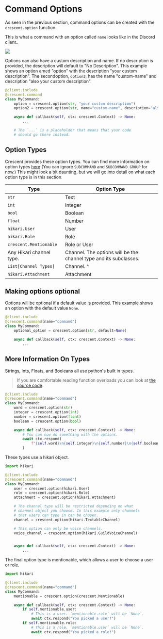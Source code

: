 # Command Options

As seen in the previous section, command options can be created with the `crescent.option` function.

This is what a command with an option called `name` looks like in the Discord client..

![](https://i.imgur.com/NXAJnZv.png)


Options can also have a custom description and name. If no description is provided,
the description will default to "No Description". This example shows an option 
amed "option" with the description "your custom description". The secondoption, `option2`,
has the name "custom-name" and description "also your custom description".

```python
@client.include
@crescent.command
class MyCommand:
    option = crescent.option(str, "your custom description")
    option2 = crescent.option(str, name="custom-name", description="also your custom description")

    async def callback(self, ctx: crescent.Context) -> None:
        ...

    # The `...` is a placeholder that means that your code
    # should go there instead.
```

## Option Types
Crescent provides these option types. You can find more information on option types [here](https://discord.com/developers/docs/interactions/application-commands#application-command-object-application-command-option-type) (You can ignore `SUBCOMMAND` and `SUBCOMMAND_GROUP` for now.)
This might look a bit daunting, but we will go into detail on what each option type is in this section.

| Type | Option Type |
|---|---|
| `str` | Text |
| `int` | Integer |
| `bool` | Boolean |
| `float` | Number |
| `hikari.User` | User |
| `hikari.Role` | Role |
| `crescent.Mentionable` | Role or User |
| Any Hikari channel type. | Channel. The options will be the channel type and its subclasses. |
| `List[Channel Types]` | Channel. ^ |
| `hikari.Attachment` | Attachment |

## Making options optional
Options will be optional if a default value is provided. This example
shows an option with the default value `None`.

```python
@client.include
@crescent.command(name="command")
class MyCommand:
    optional_option = crescent.option(str, default=None)

    async def callback(self, ctx: crescent.Context) -> None:
        ...
```


## More Information On Types
Strings, Ints, Floats, and Booleans all use python's built in types.

> If you are comfortable reading function overloads you can look at
> [the source code](https://github.com/magpie-dev/hikari-crescent/blob/main/crescent/commands/options.py#L140).

```python
@client.include
@crescent.command(name="command")
class MyCommand:
    word = crescent.option(str)
    integer = crescent.option(int)
    number = crescent.option(float)
    boolean = crescent.option(bool)

    async def callback(self, ctx: crescent.Context) -> None:
        # You can now do something with the options.
        await ctx.respond(
            f"{self.word}\n{self.integer}\n{self.number}\n{self.boolean}"
        )
```

These types use a hikari object.
```python
import hikari

@client.include
@crescent.command(name="command")
class MyCommand:
    user = crescent.option(hikari.User)
    role = crescent.option(hikari.Role)
    attachment = crescent.option(hikari.Attachment)

    # The channel type will be restricted depending on what
    # channel object you choose. In this example only channels
    # that users can type in can be chosen.
    channel = crescent.option(hikari.TextableChannel)

    # This option can only be voice channels.
    voice_channel = crescent.option(hikari.GuildVoiceChannel)


    async def callback(self, ctx: crescent.Context) -> None:
        ...
```

The final option type is mentionable, which allows a user to choose a user or role.

```python
import hikari

@client.include
@crescent.command(name="command")
class MyCommand:
    mentionable = crescent.option(crescent.Mentionable)

    async def callback(self, ctx: crescent.Context) -> None:
        if self.mentionable.user:
            # This is a user. `mentionable.role` will be `None`.
            await ctx.respond("You picked a user!")
        if self.mentionable.role:
            # This is a role. `mentionable.user` will be `None`.
            await ctx.respond("You picked a role!")
```

